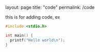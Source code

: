 layout: page
title: "code"
permalink: /code

this is for adding code, ex
```c
#include <stdio.h>

int main() {
  printf("Hello world\n");
}
```
